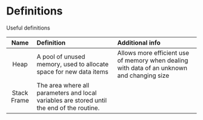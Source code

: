 # Definitions

Useful definitions

| Name | Definition | Additional info |
| :----: | :---------- | :--------------- | 
| Heap | A pool of unused memory, used to allocate space for new data items | Allows more efficient use of memory when dealing with data of an unknown and changing size | 
| Stack Frame | The area where all parameters and local variables are stored until the end of the routine. | |
